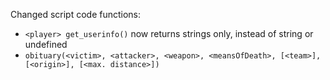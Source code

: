 Changed script code functions:
  * `<player> get_userinfo()` now returns strings only, instead of string or undefined
  * `obituary(<victim>, <attacker>, <weapon>, <meansOfDeath>, [<team>], [<origin>], [<max. distance>])`